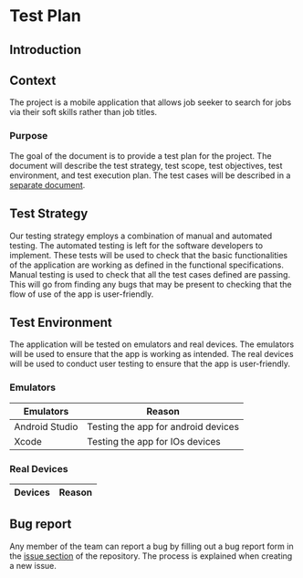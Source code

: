 # Test Plan

## Introduction

## Context

The project is a mobile application that allows job seeker to search for jobs via their soft skills rather than job titles.

### Purpose

The goal of the document is to provide a test plan for the project. The document will describe the test strategy, test scope, test objectives, test environment, and test execution plan. The test cases will be described in a [separate document](test_plan.md).

## Test Strategy

Our testing strategy employs a combination of manual and automated testing. The automated testing is left for the software developers to implement. These tests will be used to check that the basic functionalities of the application are working as defined in the functional specifications.
Manual testing is used to check that all the test cases defined are passing. This will go from finding any bugs that may be present to checking that the flow of use of the app is user-friendly.

## Test Environment

The application will be tested on emulators and real devices. The emulators will be used to ensure that the app is working as intended. The real devices will be used to conduct user testing to ensure that the app is user-friendly.

### Emulators

|Emulators|Reason|
|---|---|
|Android Studio|Testing the app for android devices|
|Xcode|Testing the app for IOs devices|

### Real Devices

|Devices|Reason|
|---|---|
<!-- TBD -->

## Bug report

Any member of the team can report a bug by filling out a bug report form in the [issue section](https://github.com/algosup/2023-2024-project-5-flutter-team-7/issues) of the repository.
The process is explained when creating a new issue.
